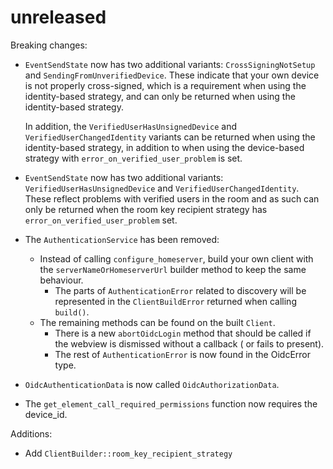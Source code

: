 # unreleased

Breaking changes:

- `EventSendState` now has two additional variants: `CrossSigningNotSetup` and
  `SendingFromUnverifiedDevice`. These indicate that your own device is not
  properly cross-signed, which is a requirement when using the identity-based
  strategy, and can only be returned when using the identity-based strategy.

  In addition, the `VerifiedUserHasUnsignedDevice` and
  `VerifiedUserChangedIdentity` variants can be returned when using the
  identity-based strategy, in addition to when using the device-based strategy
  with `error_on_verified_user_problem` is set.

- `EventSendState` now has two additional variants: `VerifiedUserHasUnsignedDevice` and
  `VerifiedUserChangedIdentity`. These reflect problems with verified users in the room
  and as such can only be returned when the room key recipient strategy has
  `error_on_verified_user_problem` set.

- The `AuthenticationService` has been removed:
    - Instead of calling `configure_homeserver`, build your own client with the `serverNameOrHomeserverUrl` builder
      method to keep the same behaviour.
        - The parts of `AuthenticationError` related to discovery will be represented in the `ClientBuildError` returned
          when calling `build()`.
    - The remaining methods can be found on the built `Client`.
        - There is a new `abortOidcLogin` method that should be called if the webview is dismissed without a callback (
          or fails to present).
        - The rest of `AuthenticationError` is now found in the OidcError type.
- `OidcAuthenticationData` is now called `OidcAuthorizationData`.
- The `get_element_call_required_permissions` function now requires the device_id.

Additions:

- Add `ClientBuilder::room_key_recipient_strategy`
